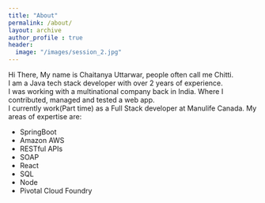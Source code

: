 ```yaml
---
title: "About"
permalink: /about/
layout: archive
author_profile : true
header:
  image: "/images/session_2.jpg"
---
```


Hi There,
My name is Chaitanya Uttarwar, people often call me Chitti.  
I am a Java tech stack developer with over 2 years of experience.  
I was working with a multinational company back in India. Where I contributed, managed and tested a web app.  
I currently work(Part time) as a Full Stack developer at Manulife Canada.
My areas of expertise are:  
   - SpringBoot
   - Amazon AWS
   - RESTful APIs
   - SOAP
   - React
   - SQL
   - Node
   - Pivotal Cloud Foundry
